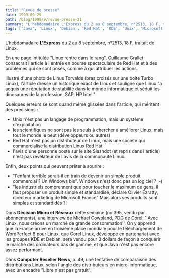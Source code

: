 ```yaml
---
title: "Revue de presse"
date: 1999-09-29
path: /blog/1999/9/revue-presse-21
summary: "L'hebdomadaire L'Express du 2 au 8 septembre, n°2513, 18 F, traitait de Linux."
tags: ['Java', 'Linux', 'Debian', 'Red Hat', 'KDE', 'Unix', 'Microsoft']
---
```


<P>L'hebdomadaire <B>L'Express</B> du 2 au 8 septembre, n°2513, 18 F,
traitait de Linux.</P>

<P>En une page intitulée "Linux rentre dans le rang", Guillaume Grallet
consacrait l'article à l'entrée en bourse spectaculaire de Red Hat et à
des problèmes qui se sont posés, comme à qui attribuer les actions.</P>

<P>Illustré d'une photo de Linus Torvalds (bras croisés sur une boite Turbo
Linux), l'article dresse un historique exact de Linux et souligne que
Linux "a acquis une réputation de stabilité dans le monde informatique
et séduit les dinosaures de la profession, SAP, HP Intel."</P>

<P>Quelques erreurs se sont quand même glissées dans l'article, qui
méritent des précisions :</P>

<UL>

<LI>Unix n'est pas un langage de programmation, mais un système
d'exploitation
<LI>les scientifiques ne sont pas les seuls à chercher à améliorer Linux,
mais tout le monde le peut (développeurs ou autres)
<LI>Red Hat n'est pas un distributeur de Linux, mais une société qui
commercialise la distribution Linux Red Hat
<LI>l'avis d'une personne posté sur le site Slashdot (et repris dans
l'article) n'est pas révélateur de l'avis de la communauté Linux.
</UL>

<P>Enfin, deux points qui peuvent prêter à sourire :</P>

<UL>

<LI>"l'enfant terrible serait-il en train de devenir un simple produit
commercial ? Un Windows bis". Windows n'est donc pas un logiciel ? ;-)
<LI>"les industriels comprennent que pour toucher le maximum de gens, il
faut proposer un produit simple et standardisé, déclare Olivier Ezratty,
directeur marketing de Microsoft France" Mais alors ses produits sont
simples et standardidés ?!
</UL>

<P>Dans <B>Décision Micro et Réseaux</B> cette semaine (no 395, vendu par
abonnements), une interview de Michael Cowpland, PDG de Corel: ``Avec
Linux, nous créons un marché de grande consommation''. On y apprend que
la France arrive en troisième place mondiale pour le téléchargement de
WordPerfect 8 pour Linux, que Corel Linux, développé en partenariat
avec les groupes KDE et Debian, sera vendu pour 3 dollars de façon à
conquérir le marché des ordinateurs bas de gamme, et que Java n'est pas
encore assez performant.</P>

<P>Dans <B>Computer Reseller News</B>, p. 49, une tentative de comparaison des distributions Linux, selon
l'angle des distributeurs en micro-informatique, avec un encadré "Libre
n'est pas gratuit".</P>


